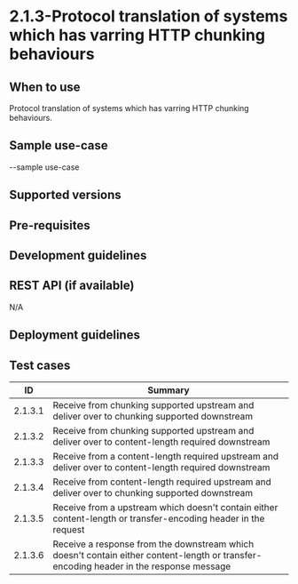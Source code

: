 # 2.1.3-Protocol translation of systems which has varring HTTP chunking behaviours

## When to use
Protocol translation of systems which has varring HTTP chunking behaviours.

## Sample use-case
--sample use-case

## Supported versions

## Pre-requisites

## Development guidelines

## REST API (if available)
N/A

## Deployment guidelines

## Test cases

| ID | Summary |
| ------------- | ------------- |
| 2.1.3.1  | Receive from chunking supported upstream and deliver over to chunking supported downstream                                             |
| 2.1.3.2  | Receive from chunking supported upstream and deliver over to content-length required downstream                                        |
| 2.1.3.3  | Receive from a content-length required upstream and deliver over to content-length required downstream                                 |
| 2.1.3.4  | Receive from content-length required upstream and deliver over to chunking supported downstream                                        |
| 2.1.3.5  | Receive from a upstream which doesn't contain either content-length or transfer-encoding header in the request                         |
| 2.1.3.6  | Receive a response from the downstream which doesn't contain either content-length or transfer-encoding header in the response message |

